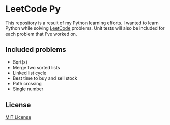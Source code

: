 # LeetCode Py

This repository is a result of my Python learning efforts. I wanted to learn Python while
solving [LeetCode](https://leetcode.com/) problems.
Unit tests will also be included for each problem that I've worked on.

## Included problems

- Sqrt(x)
- Merge two sorted lists
- Linked list cycle
- Best time to buy and sell stock
- Path crossing
- Single number

## License

[MIT License](https://github.com/iozsaygi/leetcode-py/blob/main/LICENSE)